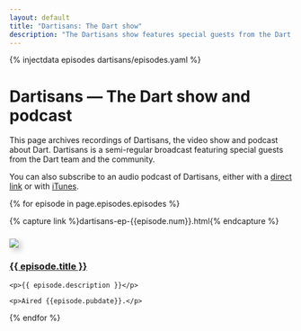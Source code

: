 ```yaml
---
layout: default
title: "Dartisans: The Dart show"
description: "The Dartisans show features special guests from the Dart team and community. Watch videos or subscribe to the podcast."
---
```


{% injectdata episodes dartisans/episodes.yaml %}

# Dartisans &mdash; The Dart show and podcast

This page archives recordings of Dartisans, the video show
and podcast about Dart. Dartisans is a semi-regular
broadcast featuring special guests from the Dart team and the community.

You can also subscribe to an audio podcast of Dartisans,
either with a
<a href="/dartisans/podcast-feed"
  title="Subscribe to Dartisans podcast feed"> <i class="icon-rss"> </i> direct link</a>
or with
<a href="http://itunes.apple.com/us/podcast/dartisans-dart-programming/id546874773?mt=2"
  title="Subscribe to Dartisans podcast with iTunes"> <i class="icon-rss"> </i> iTunes</a>.

{% for episode in page.episodes.episodes %}

{% capture link %}dartisans-ep-{{episode.num}}.html{% endcapture %}

<div class="row" style="margin-bottom:1em">
  <div class="span2">
    <a href="{{ link }}"><img style="margin-top:9px; box-shadow: 5px 5px 10px #CCC" src="dartisans-{{episode.num | format_num: "%02d" }}-thumb.jpeg"></a>
  </div>
  <div class="span10">
    <h3><a href="{{ link }}">{{ episode.title }}</a></h3>
    
    <p>{{ episode.description }}</p>

    <p>Aired {{episode.pubdate}}.</p>
  </div>
</div>

{% endfor %}

